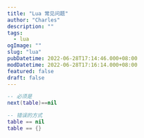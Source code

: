 ```yaml
---
title: "Lua 常见问题"
author: "Charles"
description: ""
tags:
  - lua
ogImage: ""
slug: "lua"
pubDatetime: 2022-06-28T17:14:46.000+08:00
modDatetime: 2022-06-28T17:16:14.000+08:00
featured: false
draft: false
---
```


```lua
-- 必须是
next(table)==nil

-- 错误的方式
table == nil
table == {}
```
